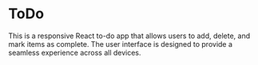 # ToDo
This is a responsive React to-do app that allows users to add, delete, and mark items as complete. The user interface is designed to provide a seamless experience across all devices.
